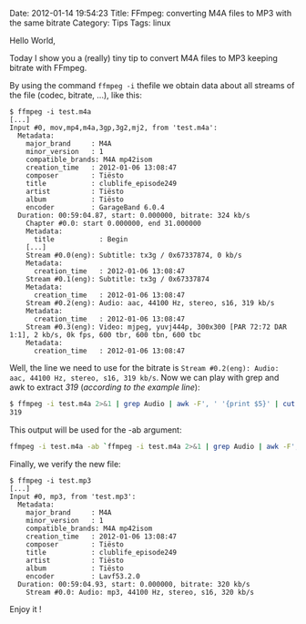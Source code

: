 Date: 2012-01-14 19:54:23
Title: FFmpeg: converting M4A files to MP3 with the same bitrate
Category: Tips
Tags: linux

Hello World,

Today I show you a (really) tiny tip to convert M4A files to MP3 keeping bitrate with FFmpeg.

By using the command `ffmpeg -i` thefile we obtain data about all streams of the file (codec, bitrate, ...), like this:

```
$ ffmpeg -i test.m4a
[...]
Input #0, mov,mp4,m4a,3gp,3g2,mj2, from 'test.m4a':
  Metadata:
    major_brand     : M4A 
    minor_version   : 1
    compatible_brands: M4A mp42isom
    creation_time   : 2012-01-06 13:08:47
    composer        : Tiësto
    title           : clublife_episode249
    artist          : Tiësto
    album           : Tiësto
    encoder         : GarageBand 6.0.4
  Duration: 00:59:04.87, start: 0.000000, bitrate: 324 kb/s
    Chapter #0.0: start 0.000000, end 31.000000
    Metadata:
      title           : Begin
    [...]
    Stream #0.0(eng): Subtitle: tx3g / 0x67337874, 0 kb/s
    Metadata:
      creation_time   : 2012-01-06 13:08:47
    Stream #0.1(eng): Subtitle: tx3g / 0x67337874
    Metadata:
      creation_time   : 2012-01-06 13:08:47
    Stream #0.2(eng): Audio: aac, 44100 Hz, stereo, s16, 319 kb/s
    Metadata:
      creation_time   : 2012-01-06 13:08:47
    Stream #0.3(eng): Video: mjpeg, yuvj444p, 300x300 [PAR 72:72 DAR 1:1], 2 kb/s, 0k fps, 600 tbr, 600 tbn, 600 tbc
    Metadata:
      creation_time   : 2012-01-06 13:08:47
```

Well, the line we need to use for the bitrate is `Stream #0.2(eng): Audio: aac, 44100 Hz, stereo, s16, 319 kb/s`. Now we can play with grep and awk to extract _319_ (_according to the example line_):

``` bash
$ ffmpeg -i test.m4a 2>&1 | grep Audio | awk -F', ' '{print $5}' | cut -d' ' -f1
319
```

This output will be used for the -ab argument:

``` bash
ffmpeg -i test.m4a -ab `ffmpeg -i test.m4a 2>&1 | grep Audio | awk -F', ' '{print $5}' | cut -d' ' -f1`k test.mp3
```

Finally, we verify the new file:

```
$ ffmpeg -i test.mp3
[...]
Input #0, mp3, from 'test.mp3':
  Metadata:
    major_brand     : M4A 
    minor_version   : 1
    compatible_brands: M4A mp42isom
    creation_time   : 2012-01-06 13:08:47
    composer        : Tiësto
    title           : clublife_episode249
    artist          : Tiësto
    album           : Tiësto
    encoder         : Lavf53.2.0
  Duration: 00:59:04.93, start: 0.000000, bitrate: 320 kb/s
    Stream #0.0: Audio: mp3, 44100 Hz, stereo, s16, 320 kb/s
```

Enjoy it !
